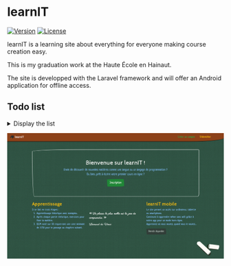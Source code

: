# learnIT

[![Version][version-badge]][version-url]
[![License][license-badge]][license-url]

learnIT is a learning site about everything for everyone making course creation easy.    

This is my graduation work at the Haute École en Hainaut.

The site is developped with the Laravel framework and will offer an Android application for offline access.

## Todo list

<details><summary>Display the list</summary>

- [x] Course creation
- [x] Course edition
- [x] Unrated quiz
- [x] Quiz rated out of 10
- [x] Next chapter unlocked from 7/10
- [x] Various MCQs available, some of which will be chosen at random
	- [x] Import a quiz from a file
- [x] Custom QCM correction based on response _(semi-automatic)_
- [x] Chapter and Course Success Trophies
- [x] Statistics
	- [x] for each student
	- [x] for the course creator
- [x] Save from a `.csv` file and send mails automatically in this case
- [x] Possibility to hide questions
- [ ] Generate a PDF from selected chapter(s)
- [ ] Different levels of difficulty depending on the age or level of the user
- [ ] Bonus
	- [ ] Choice of the difficulty of the questions, as well as management of their weighting
	- [ ] Creating of an Android mobile application for offline access

### Added after the defence

- [ ] Add an administrator role _(kind of like the one of Wikipedia)_
- [ ] Add course verification by the administrators
- [ ] Add RGPD support _(possibility to download personal data, etc.)_
- [ ] Add image support in courses
- [ ] Add more security _(against multiple signins, DB overload...)_
</details>

![Homepage](preview.png "Homepage")

[version-badge]: https://badgen.net/github/release/Harchytekt/learnIT/stable
[version-url]: https://github.com/Harchytekt/learnIT/tree/v1.0
[license-badge]: https://badgen.net/badge/license/GPL-3.0/2AB77E
[license-url]: https://github.com/Harchytekt/learnIT/blob/master/LICENSE

